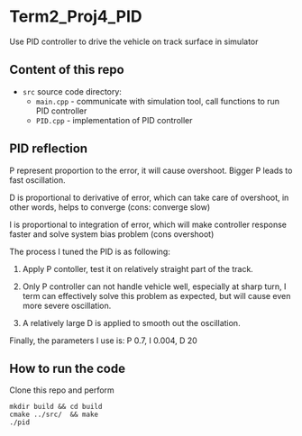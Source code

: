 # Term2_Proj4_PID

Use PID controller to drive the vehicle on track surface in simulator

## Content of this repo
- `src` source code directory:
  - `main.cpp` - communicate with simulation tool, call functions to run PID controller
  - `PID.cpp` - implementation of PID controller 
  
## PID reflection
P represent proportion to the error, it will cause overshoot. Bigger P leads to fast oscillation.

D is proportional to derivative of error, which can take care of overshoot, in other words, helps to converge  (cons: converge slow)

I is proportional to integration of error, which will make controller response faster and solve system bias problem (cons overshoot)

The process I tuned the PID is as following:

1. Apply P contoller, test it on relatively straight part of the track.

2. Only P controller can not handle vehicle well, especially at sharp turn, I term can effectively solve this problem as expected, but will cause even more severe oscillation.

3. A relatively large D is applied to smooth out the oscillation.

Finally, the parameters I use is: P 0.7,  I 0.004,  D 20

## How to run the code
Clone this repo and perform
```
mkdir build && cd build
cmake ../src/  && make
./pid 
```




